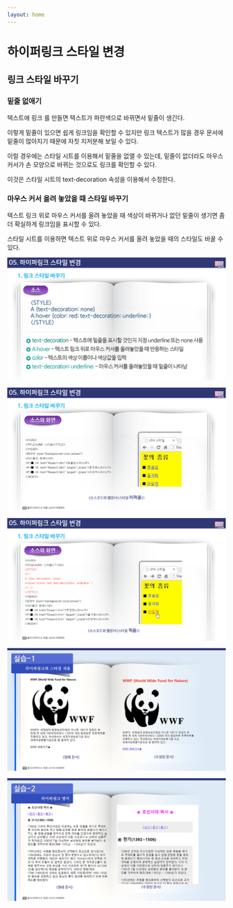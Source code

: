 ```yaml
---
layout: home
---
```


# 하이퍼링크 스타일 변경



## 링크 스타일 바꾸기



### 밑줄 없애기

텍스트에 링크 를 만들면 텍스트가 파란색으로 바뀌면서 밑줄이 생긴다.

이렇게 밑줄이 있으면 쉽게 링크임을 확인할 수 있지만 링크 텍스트가 많을 경우 문서에 밑줄이 많아지기 때문에 자칫 지저분해 보일 수 있다.



이럴 경우에는 스타일 시트를 이용해서 밑줄을 없앨 수 있는데, 밑줄이 없더라도 마우스 커서가 손 모양으로 바뀌는 것으로도 링크를 확인할 수 있다.

이것은 스타일 시트의 text-decoration 속성을 이용해서 수정한다.



### 마우스 커서 올려 놓았을 때 스타일 바꾸기

텍스트 링크 위로 마우스 커서를 올려 놓았을 때 색상이 바뀌거나 없던 밑줄이 생기면 좀 더 확실하게 링크임을 표시할 수 있다.

스타일 시트를 이용하면 텍스트 위로 마우스 커서를 올려 놓았을 때의 스타일도 바꿀 수 있다.







![html504_40](./img/html504_40.png)

![html504_41](./img/html504_41.png)

![html504_42](./img/html504_42.png)

![html504_43](./img/html504_43.png)

![html504_44](./img/html504_44.png)